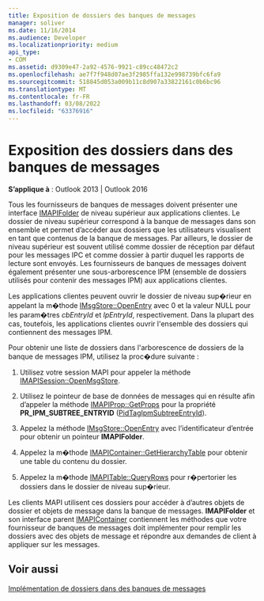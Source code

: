 ```yaml
---
title: Exposition de dossiers des banques de messages
manager: soliver
ms.date: 11/16/2014
ms.audience: Developer
ms.localizationpriority: medium
api_type:
- COM
ms.assetid: d9309e47-2a92-4576-9921-c89cc48472c2
ms.openlocfilehash: ae7f7f948d07ae3f2985ffa132e998739bfc6fa9
ms.sourcegitcommit: 518845d053a009b11c8d907a33822161c0b6bc96
ms.translationtype: MT
ms.contentlocale: fr-FR
ms.lasthandoff: 03/08/2022
ms.locfileid: "63376916"
---
```

# <a name="exposing-folders-in-message-stores"></a>Exposition des dossiers dans des banques de messages

  
  
**S’applique à** : Outlook 2013 | Outlook 2016 
  
Tous les fournisseurs de banques de messages doivent présenter une interface [IMAPIFolder](imapifolderimapicontainer.md) de niveau supérieur aux applications clientes. Le dossier de niveau supérieur correspond à la banque de messages dans son ensemble et permet d’accéder aux dossiers que les utilisateurs visualisent en tant que contenus de la banque de messages. Par ailleurs, le dossier de niveau supérieur est souvent utilisé comme dossier de réception par défaut pour les messages IPC et comme dossier à partir duquel les rapports de lecture sont envoyés. Les fournisseurs de banques de messages doivent également présenter une sous-arborescence IPM (ensemble de dossiers utilisés pour contenir des messages IPM) aux applications clientes. 
  
Les applications clientes peuvent ouvrir le dossier de niveau sup�rieur en appelant la m�thode [IMsgStore::OpenEntry](imsgstore-openentry.md) avec 0 et la valeur NULL pour les param�tres  _cbEntryId_ et  _lpEntryId_, respectivement. Dans la plupart des cas, toutefois, les applications clientes ouvrir l'ensemble des dossiers qui contiennent des messages IPM. 
  
Pour obtenir une liste de dossiers dans l'arborescence de dossiers de la banque de messages IPM, utilisez la proc�dure suivante :
  
1. Utilisez votre session MAPI pour appeler la méthode [IMAPISession::OpenMsgStore](imapisession-openmsgstore.md). 
    
2. Utilisez le pointeur de base de données de messages qui en résulte afin d’appeler la méthode [IMAPIProp::GetProps](imapiprop-getprops.md) pour la propriété **PR_IPM_SUBTREE_ENTRYID** ([PidTagIpmSubtreeEntryId](pidtagipmsubtreeentryid-canonical-property.md)).
    
3. Appelez la méthode [IMsgStore::OpenEntry](imsgstore-openentry.md) avec l’identificateur d’entrée pour obtenir un pointeur **IMAPIFolder**. 
    
4. Appelez la m�thode [IMAPIContainer::GetHierarchyTable](imapicontainer-gethierarchytable.md) pour obtenir une table du contenu du dossier. 
    
5. Appelez la m�thode [IMAPITable::QueryRows](imapitable-queryrows.md) pour r�pertorier les dossiers dans le dossier de niveau sup�rieur. 
    
Les clients MAPI utilisent ces dossiers pour accéder à d’autres objets de dossier et objets de message dans la banque de messages. **IMAPIFolder** et son interface parent [IMAPIContainer](imapicontainerimapiprop.md) contiennent les méthodes que votre fournisseur de banques de messages doit implémenter pour remplir les dossiers avec des objets de message et répondre aux demandes de client à appliquer sur les messages.
  
## <a name="see-also"></a>Voir aussi



[Implémentation de dossiers dans des banques de messages](implementing-folders-in-message-stores.md)

